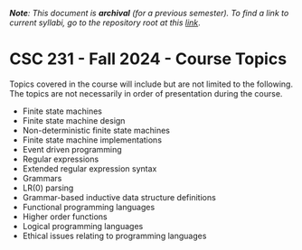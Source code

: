 ***Note**: This document is **archival** (for a previous semester).  To find a link to current syllabi, go to the repository root at this [link](https://github.com/turketwh/syllabi/blob/main/readme.md)*.

# CSC 231 - Fall 2024 - Course Topics

Topics covered in the course will include but are not limited to the following. The topics are not necessarily in order of presentation during the course.

* Finite state machines
* Finite state machine design
* Non-deterministic finite state machines
* Finite state machine implementations
* Event driven programming
* Regular expressions
* Extended regular expression syntax
* Grammars
* LR(0) parsing
* Grammar-based inductive data structure definitions
* Functional programming languages
* Higher order functions
* Logical programming languages
* Ethical issues relating to programming languages
